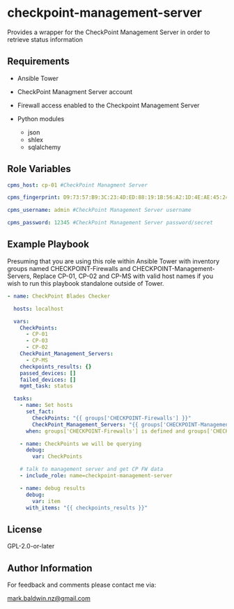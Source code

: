 # checkpoint-management-server

Provides a wrapper for the CheckPoint Management Server in order to retrieve status information

## Requirements

- Ansible Tower

- CheckPoint Managment Server account

- Firewall access enabled to the Checkpoint Management Server

- Python modules
  - json
  - shlex
  - sqlalchemy

## Role Variables

```yaml
cpms_host: cp-01 #CheckPoint Managment Server

cpms_fingerprint: D9:73:57:B9:3C:23:4D:ED:88:19:1B:56:A2:1D:4E:AE:45:24:72:6D #CheckPoint Management Server API Fingerprint https://community.checkpoint.com/t5/API-CLI-Discussion-and-Samples/Management-API-Login-with-certificates/td-p/27410

cpms_username: admin #CheckPoint Management Server username

cpms_password: 12345 #CheckPoint Management Server password/secret
```

## Example Playbook

Presuming that you are using this role within Ansible Tower with inventory groups named CHECKPOINT-Firewalls and CHECKPOINT-Management-Servers, Replace CP-01, CP-02 and CP-MS with valid host names if you wish to run this playbook standalone outside of Tower.

```yaml
- name: CheckPoint Blades Checker

  hosts: localhost

  vars:
    CheckPoints:
      - CP-01
      - CP-03
      - CP-02
    CheckPoint_Management_Servers:
      - CP-MS
    checkpoints_results: {}
    passed_devices: []
    failed_devices: []
    mgmt_task: status

  tasks:
    - name: Set hosts
      set_fact:
        CheckPoints: "{{ groups['CHECKPOINT-Firewalls'] }}"
        CheckPoint_Management_Servers: "{{ groups['CHECKPOINT-Management-Servers'] }}"
      when: groups['CHECKPOINT-Firewalls'] is defined and groups['CHECKPOINT-Management-Servers'] is defined

    - name: CheckPoints we will be querying
      debug:
        var: CheckPoints

    # talk to management server and get CP FW data
    - include_role: name=checkpoint-management-server

    - name: debug results
      debug:
        var: item
      with_items: "{{ checkpoints_results }}"
```

## License

GPL-2.0-or-later

## Author Information

For feedback and comments please contact me via:

mark.baldwin.nz@gmail.com
